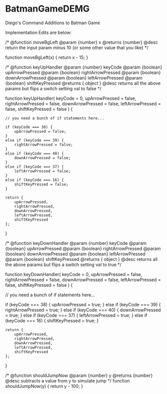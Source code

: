 # BatmanGameDEMG
Diego's Command Additions to Batman Game

Implementation Edits are below: 

/*
    @function moveBgLeft
    @param {number} x
    @returns {number}
    @desc return the input param minus 10 (or some other value that you like)
*/

function moveBgLeft(x) {
    return x - 15;
}

/*
    @function keyUpHandler
    @param {number} keyCode
    @param {boolean} upArrowPressed
    @param {boolean} rightArrowPressed
    @param {boolean} downArrowPressed
    @param {boolean} leftArrowPressed
    @param {boolean} shiftKeyPressed 
    @returns { object }
    @desc returns all the above params but flips a switch setting val to false
*/

function keyUpHandler( keyCode = 0, 
    upArrowPressed = false, 
    rightArrowPressed = false, 
    downArrowPressed = false, 
    leftArrowPressed = false, 
    shiftKeyPressed = false ) {
    
    // you need a bunch of if statements here...
    
    if (keyCode === 38) {
        upArrowPressed = false; 
    }
    else if (keyCode === 39) {
        rightArrowPressed = false;
    }
    else if (keyCode === 40) {
        downArrowPressed = false;
    }
    else if (keyCode === 37) {
        leftArrowPressed = false;
    }
    else if (keyCode === 16) {
        shiftKeyPressed = false;
    }
    
    return {
        upArrowPressed,
        rightArrowPressed,
        downArrowPressed,
        leftArrowPressed,
        shiftKeyPressed
    };
}

/*
    @function keyDownHandler
    @param {number} keyCode
    @param {boolean} upArrowPressed
    @param {boolean} rightArrowPressed
    @param {boolean} downArrowPressed
    @param {boolean} leftArrowPressed
    @param {boolean} shiftKeyPressed 
    @returns { object }
    @desc returns all the above params but flips a switch setting val to true 
*/

function keyDownHandler( keyCode = 0, 
    upArrowPressed = false, 
    rightArrowPressed = false, 
    downArrowPressed = false, 
    leftArrowPressed = false, 
    shiftKeyPressed = false ) {
   
   // you need a bunch of if statements here...
   
   if (keyCode === 38) {
        upArrowPressed = true; 
    }
    else if (keyCode === 39) {
        rightArrowPressed = true;
    }
    else if (keyCode === 40) {
        downArrowPressed = true;
    }
    else if (keyCode === 37) {
        leftArrowPressed = true;
    }
    else if (keyCode === 16) {
        shiftKeyPressed = true;
    }

    return {
        upArrowPressed,
        rightArrowPressed,
        downArrowPressed,
        leftArrowPressed,
        shiftKeyPressed
    };
}

/*
    @function shouldJumpNow
    @param {number} y
    @returns {number}
    @desc subtracts a value from y to simulate jump
*/
function shouldJumpNow(y) {
    return y - 100;
}
